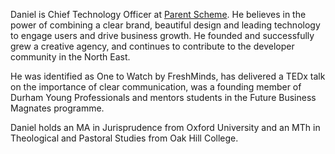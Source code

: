---
---
Daniel is Chief Technology Officer at
[Parent Scheme](https://parentscheme.com).
He believes in the power of combining a clear
brand, beautiful design and leading technology
to engage users and drive business growth. He
founded and successfully grew a creative agency,
and continues to contribute to the developer
community in the North East.

He was identified as One to Watch by FreshMinds,
has delivered a TEDx talk on the importance of
clear communication, was a founding member of
Durham Young Professionals and mentors students
in the Future Business Magnates programme.

Daniel holds an MA in Jurisprudence from Oxford
University and an MTh in Theological and Pastoral
Studies from Oak Hill College.
